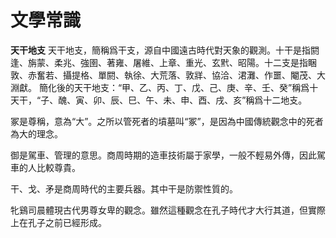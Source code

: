 # 文學常識

**天干地支**
天干地支，簡稱爲干支，源自中國遠古時代對天象的觀測。十干是指閼逢、旃蒙、柔兆、強圉、著雍、屠維、上章、重光、玄黓、昭陽。十二支是指睏敦、赤奮若、攝提格、單閼、執徐、大荒落、敦牂、協洽、涒灘、作噩、閹茂、大淵獻。
簡化後的天干地支：“甲、乙、丙、丁、戊、己、庚、辛、壬、癸”稱爲十天干，“子、醜、寅、卯、辰、巳、午、未、申、酉、戌、亥”稱爲十二地支。

冢是尊稱，意為“大”。之所以管死者的墳墓叫“冢”，是因為中國傳統觀念中的死者為大的理念。

御是駕車、管理的意思。商周時期的造車技術屬于家學，一般不輕易外傳，因此駕車的人比較尊貴。

干、戈、矛是商周時代的主要兵器。其中干是防禦性質的。

牝鷄司晨體現古代男尊女卑的觀念。雖然這種觀念在孔子時代才大行其道，但實際上在孔子之前已經形成。
